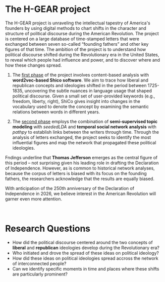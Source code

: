 # The H-GEAR project
The H-GEAR project is unraveling the intellectual tapestry of America's founders by using digital methods to chart shifts in the character and structure of political discourse during the American Revolution. The project is centered on a large database of time-stamped letters that were exchanged between seven so-called “founding fathers” and other key figures of that time. The ambition of the project is to understand how political discourse shifted during the Revolutionary era in the United States, to reveal which people had influence and power, and to discover where and how these changes spread.  
 
1) The <u>first phase</u> of the project involves content-based analysis with **word2vec-based Shico software**. We aim to trace how liberal and republican concepts and ideologies shifted in the period between 1725-1835, uncovering the subtle nuances in language usage that shaped political discourse. Given a small set of user-provided keywords (e.g., freedom, liberty, right), ShiCo gives insight into changes in the vocabulary used to denote the concept by examining the semantic relations between words in different years.  
 
2) The <u>second phase</u> employs the combination of **semi-supervised topic modeling** with *seededLDA* and **temporal social network analysis** with *pathpy* to establish links between the writers through time. Through the analysis of letters exchanged, the project seeks to identify the most influential figures and map the network that propagated these political ideologies.  
 
Fndings underline that **Thomas Jefferson** emerges as the central figure of this period – not surprising given his leading role in drafting the Declaration of Independence. However, as is common to historical network analyses, because the corpus of letters is biased with its focus on the founding fathers, the researchers acknowledge that the results are equally biased.  
 
With anticipation of the 250th anniversary of the Declaration of Independence in 2026, we believe interest in the American Revolution will garner even more attention.

<br>


# Research Questions
- How did the political discourse centered around the two concepts of **liberal** and **republican** ideologies develop during the Revolutionary era?
- Who initiated and drove the spread of these ideas on political ideology?
- How did these ideas on political ideologies spread accross the network of interconnected people?
- Can we identify specific moments in time and places where these shifts are particularly prominent?  

<br>
